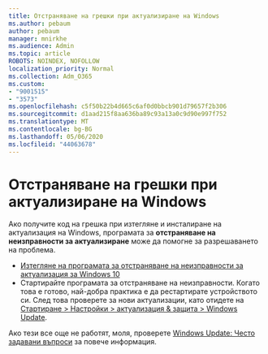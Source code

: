 ```yaml
---
title: Отстраняване на грешки при актуализиране на Windows
ms.author: pebaum
author: pebaum
manager: mnirkhe
ms.audience: Admin
ms.topic: article
ROBOTS: NOINDEX, NOFOLLOW
localization_priority: Normal
ms.collection: Adm_O365
ms.custom:
- "9001515"
- "3573"
ms.openlocfilehash: c5f50b22b4d665c6af0d0bbcb901d79657f2b306
ms.sourcegitcommit: d1aad215f8aa636ba89c93a13a0c9d90e997f752
ms.translationtype: MT
ms.contentlocale: bg-BG
ms.lasthandoff: 05/06/2020
ms.locfileid: "44063678"
---
```

# <a name="fix-windows-update-errors"></a>Отстраняване на грешки при актуализиране на Windows

Ако получите код на грешка при изтегляне и инсталиране на актуализация на Windows, програмата за **отстраняване на неизправности за актуализиране** може да помогне за разрешаването на проблема.

- [Изтегляне на програмата за отстраняване на неизправности за актуализация за Windows 10](https://support.microsoft.com/help/4027322/windows-update-troubleshooter)
- Стартирайте програмата за отстраняване на неизправности. Когато това е готово, най-добра практика е да рестартирате устройството си. След това проверете за нови актуализации, като отидете на [Стартиране > Настройки > актуализация & защита > Windows Update](ms-settings:windowsupdate).

Ако тези все още не работят, моля, проверете [Windows Update: Често задавани въпроси](https://support.microsoft.com/help/12373/windows-update-faq) за повече информация.

